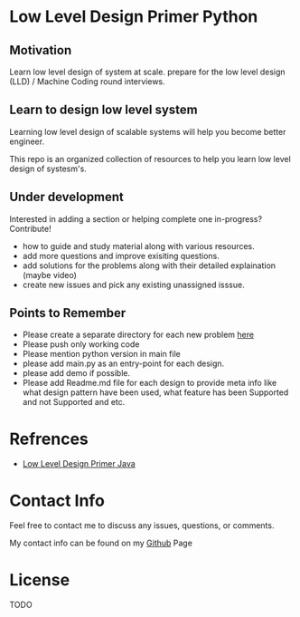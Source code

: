 # Low Level Design Primer Python

## Motivation
Learn low level design of system at scale. prepare for the low level design (LLD) / Machine Coding round interviews.

## Learn to design low level system
Learning low level design of scalable systems will help you become better engineer.

This repo is an organized collection of resources to help you learn low level design of systesm's.

## Under development
Interested in adding a section or helping complete one in-progress? Contribute!

- how to guide and study material along with various resources.
- add more questions and improve exisiting questions.
- add solutions for the problems along with their detailed explaination (maybe video)
- create new issues and pick any existing unassigned isssue.

## Points to Remember
- Please create a separate directory for each new problem [here](https://github.com/JINDALG/low-level-design-primer-python/tree/main/solutions)
- Please push only working code
- Please mention python version in main file
- please add main.py as an entry-point for each design.
- please add demo if possible.  
- Please add Readme.md file for each design to provide meta info like what design pattern have been used, what feature has been Supported and not Supported and etc.

# Refrences
- [Low Level Design Primer Java](https://github.com/prasadgujar/low-level-design-primer)

# Contact Info
Feel free to contact me to discuss any issues, questions, or comments.

My contact info can be found on my [Github](http://github.com/jinDALG/) Page

# License
TODO

